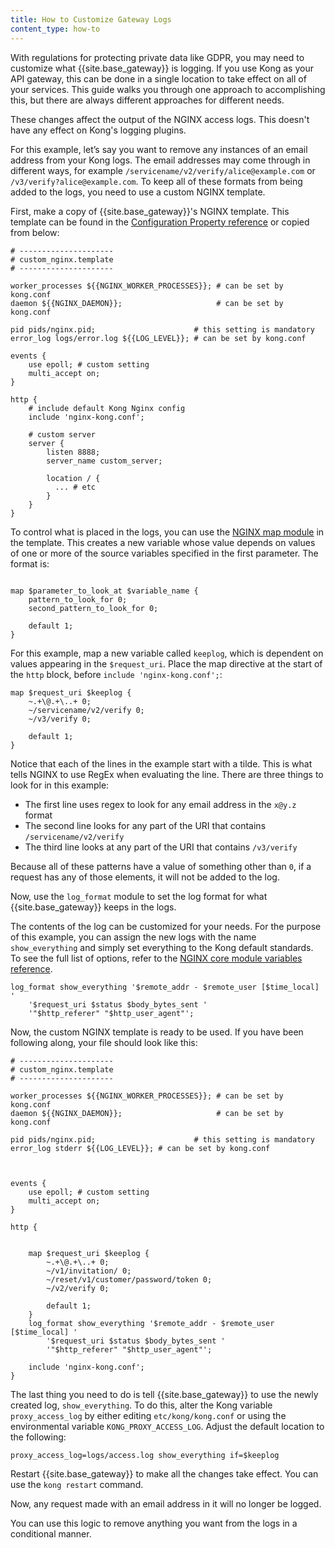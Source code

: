 ```yaml
---
title: How to Customize Gateway Logs
content_type: how-to
---
```



With regulations for protecting private data like GDPR, you may need to customize what {{site.base_gateway}} is logging. If you use Kong as your API gateway, this can be done in a single location to take effect on all of your services. This guide walks you through one approach to accomplishing this, but there are always different approaches for different needs. 

These changes affect the output of the NGINX access logs. This doesn't have any effect on Kong's logging plugins.

For this example, let’s say you want to remove any instances of an email address from your Kong logs. The email addresses may come through in different ways, for example `/servicename/v2/verify/alice@example.com` or `/v3/verify?alice@example.com`. To keep all of these formats from being added to the logs, you need to use a custom NGINX template.

First, make a copy of {{site.base_gateway}}'s NGINX template. This template can be found in the [Configuration Property reference](/gateway/{{page.kong_version}}/reference/configuration/#custom-nginx-templates-embedding-kong) or copied from below:

```nginx
# ---------------------
# custom_nginx.template
# ---------------------

worker_processes ${{NGINX_WORKER_PROCESSES}}; # can be set by kong.conf
daemon ${{NGINX_DAEMON}};                     # can be set by kong.conf

pid pids/nginx.pid;                      # this setting is mandatory
error_log logs/error.log ${{LOG_LEVEL}}; # can be set by kong.conf

events {
    use epoll; # custom setting
    multi_accept on;
}

http {
    # include default Kong Nginx config
    include 'nginx-kong.conf';

    # custom server
    server {
        listen 8888;
        server_name custom_server;

        location / {
          ... # etc
        }
    }
}
```

To control what is placed in the logs, you can use the [NGINX map module](https://nginx.org/en/docs/http/ngx_http_map_module.html) in the template. This creates a new variable whose value depends on values of one or more of the source variables specified in the first parameter. The format is:

```nginx

map $parameter_to_look_at $variable_name {
    pattern_to_look_for 0;
    second_pattern_to_look_for 0;

    default 1;
}
```

For this example, map a new variable called `keeplog`, which is dependent on values appearing in the `$request_uri`. Place the map directive at the start of the `http` block, before `include 'nginx-kong.conf';`:

```nginx
map $request_uri $keeplog {
    ~.+\@.+\..+ 0;
    ~/servicename/v2/verify 0;
    ~/v3/verify 0;

    default 1;
}
```

Notice that each of the lines in the example start with a tilde. This is what tells NGINX to use RegEx when evaluating the line. There are three things to look for in this example:
- The first line uses regex to look for any email address in the `x@y.z` format
- The second line looks for any part of the URI that contains `/servicename/v2/verify`
- The third line looks at any part of the URI that contains `/v3/verify`

Because all of these patterns have a value of something other than `0`, if a request has any of those elements, it will not be added to the log.

Now, use the `log_format` module to set the log format for what {{site.base_gateway}} keeps in the logs. 

The contents of the log can be customized for your needs. For the purpose of this example, you can assign the new logs with the name `show_everything` and  simply set everything to the Kong default standards. 
To see the full list of options, refer to the [NGINX core module variables reference](https://nginx.org/en/docs/http/ngx_http_core_module.html#variables).

```nginx
log_format show_everything '$remote_addr - $remote_user [$time_local] '
    '$request_uri $status $body_bytes_sent '
    '"$http_referer" "$http_user_agent"';
```

Now, the custom NGINX template is ready to be used. If you have been following along, your file should look like this:

```nginx
# ---------------------
# custom_nginx.template
# ---------------------

worker_processes ${{NGINX_WORKER_PROCESSES}}; # can be set by kong.conf
daemon ${{NGINX_DAEMON}};                     # can be set by kong.conf

pid pids/nginx.pid;                      # this setting is mandatory
error_log stderr ${{LOG_LEVEL}}; # can be set by kong.conf



events {
    use epoll; # custom setting
    multi_accept on;
}

http {


    map $request_uri $keeplog {
        ~.+\@.+\..+ 0;
        ~/v1/invitation/ 0;
        ~/reset/v1/customer/password/token 0;
        ~/v2/verify 0;

        default 1;
    }
    log_format show_everything '$remote_addr - $remote_user [$time_local] '
        '$request_uri $status $body_bytes_sent '
        '"$http_referer" "$http_user_agent"';

    include 'nginx-kong.conf';
}
```

The last thing you need to do is tell {{site.base_gateway}} to use the newly created log, `show_everything`. To do this, alter the Kong variable `proxy_access_log` by either editing `etc/kong/kong.conf` or using the environmental variable `KONG_PROXY_ACCESS_LOG`. Adjust the default location to the following:

```
proxy_access_log=logs/access.log show_everything if=$keeplog
```

Restart {{site.base_gateway}} to make all the changes take effect. You can use the `kong restart` command.

Now, any request made with an email address in it will no longer be logged. 

You can use this logic to remove anything you want from the logs in a conditional manner.
